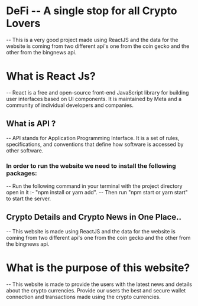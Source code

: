 # DeFi -- A single stop for all Crypto Lovers

-- This is a very good project made using ReactJS and the data for the website is coming from two different api's one from the coin gecko and the other from the bingnews api.

# What is React Js?

-- React is a free and open-source front-end JavaScript library for building user interfaces based on UI components. It is maintained by Meta and a community of individual developers and companies.

## What is API ?

-- API stands for Application Programming Interface. It is a set of rules, specifications, and conventions that define how software is accessed by other software.

### In order to run the website we need to install the following packages:

-- Run the following command in your terminal with the project directory open in it :- "npm install or yarn add".
-- Then run "npm start or yarn start" to start the server.

## Crypto Details and Crypto News in One Place..

-- This website is made using ReactJS and the data for the website is coming from two different api's one from the coin gecko and the other from the bingnews api.

# What is the purpose of this website?

-- This website is made to provide the users with the latest news and details about the crypto currencies. Provide our users the best and secure wallet connection and transactions made using the crypto currencies.
